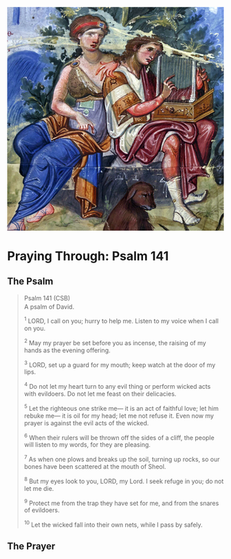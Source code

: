 <img class="intro-right" src="art-paris-psalter.jpg">

<style>
  li {list-style-type: none;}
  p + ul {
    margin-top: -18px;
}
</style>

# Praying Through: Psalm 141

## The Psalm

>Psalm 141 (CSB)  
><sup></sup> A psalm of David. 
>
><sup>1</sup> LORD, I call on you; hurry to help me. Listen to my voice when I call on you. 
>
><sup>2</sup> May my prayer be set before you as incense, the raising of my hands as the evening offering. 
>
><sup>3</sup> LORD, set up a guard for my mouth; keep watch at the door of my lips. 
>
><sup>4</sup> Do not let my heart turn to any evil thing or perform wicked acts with evildoers. Do not let me feast on their delicacies. 
>
><sup>5</sup> Let the righteous one strike me— it is an act of faithful love; let him rebuke me— it is oil for my head; let me not refuse it. Even now my prayer is against the evil acts of the wicked. 
>
><sup>6</sup> When their rulers will be thrown off the sides of a cliff, the people will listen to my words, for they are pleasing. 
>
><sup>7</sup> As when one plows and breaks up the soil, turning up rocks, so our bones have been scattered at the mouth of Sheol. 
>
><sup>8</sup> But my eyes look to you, LORD, my Lord. I seek refuge in you; do not let me die. 
>
><sup>9</sup> Protect me from the trap they have set for me, and from the snares of evildoers. 
>
><sup>10</sup> Let the wicked fall into their own nets, while I pass by safely.

## The Prayer

<div style="font-variant: small-caps;">

</div>
